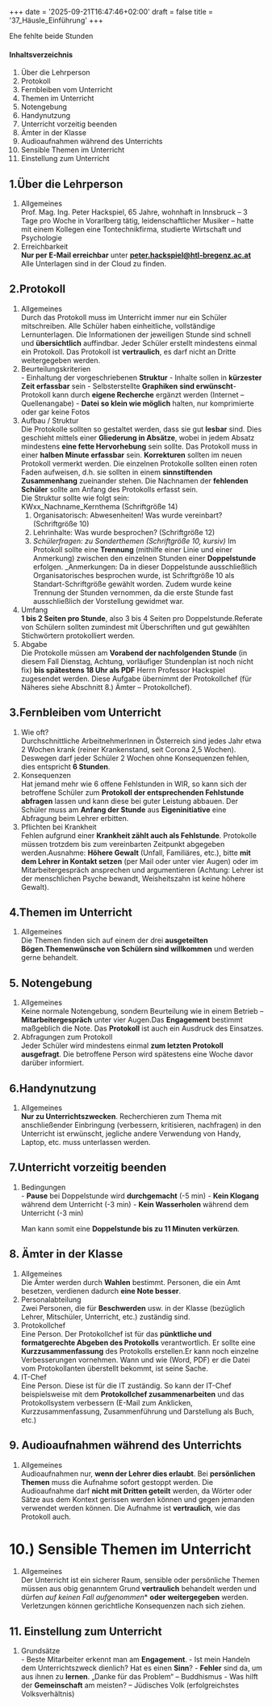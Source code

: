 +++
date = '2025-09-21T16:47:46+02:00'
draft = false
title = '37_Häusle_Einführung'
+++

Ehe fehlte beide Stunden
#### **Inhaltsverzeichnis**
1. Über die Lehrperson
2. Protokoll
3. Fernbleiben vom Unterricht
4. Themen im Unterricht
5. Notengebung
6. Handynutzung
7. Unterricht vorzeitig beenden
8. Ämter in der Klasse
9. Audioaufnahmen während des Unterrichts
10. Sensible Themen im Unterricht
11. Einstellung zum Unterricht

## 1.Über die Lehrperson
1. Allgemeines   
   Prof. Mag. Ing. Peter Hackspiel, 65 Jahre, wohnhaft in Innsbruck – 3 Tage pro Woche in Vorarlberg tätig, leidenschaftlicher Musiker – hatte mit einem Kollegen eine Tontechnikfirma, studierte Wirtschaft und Psychologie
2. Erreichbarkeit   
   **Nur per E-Mail erreichbar** unter [**peter.hackspiel@htl-bregenz.ac.at**](mailto:peter.hackspiel@htl-bregenz.ac.at)
   Alle Unterlagen sind in der Cloud zu finden.
## 2.Protokoll
1. Allgemeines   
   Durch das Protokoll muss im Unterricht immer nur ein Schüler mitschreiben. Alle Schüler haben einheitliche, vollständige Lernunterlagen. Die Informationen der jeweiligen Stunde sind schnell und **übersichtlich** auffindbar. Jeder Schüler erstellt mindestens einmal ein Protokoll. Das Protokoll ist **vertraulich**, es darf nicht an Dritte weitergegeben werden.
2. Beurteilungskriterien   
   \- Einhaltung der vorgeschriebenen **Struktur**
   \- Inhalte sollen in **kürzester Zeit erfassbar** sein
   \- Selbsterstellte **Graphiken** **sind erwünscht**\- Protokoll kann durch **eigene Recherche** ergänzt werden (Internet – Quellenangabe)
   \- **Datei so klein wie möglich** halten, nur komprimierte oder gar keine Fotos
3. Aufbau / Struktur   
   Die Protokolle sollten so gestaltet werden, dass sie gut **lesbar** sind. Dies geschieht mittels einer **Gliederung in Absätze**, wobei in jedem Absatz mindestens **eine fette Hervorhebung** sein sollte. Das Protokoll muss in einer **halben Minute erfassbar** sein.
   **Korrekturen** sollten im neuen Protokoll vermerkt werden.
   Die einzelnen Protokolle sollten einen roten Faden aufweisen, d.h. sie sollten in einem **sinnstiftenden Zusammenhang** zueinander stehen.
   Die Nachnamen der **fehlenden Schüler** sollte am Anfang des Protokolls erfasst sein.   
   Die Struktur sollte wie folgt sein:   
   KWxx_Nachname_Kernthema (Schriftgröße 14)
    1. Organisatorisch: Abwesenheiten! Was wurde vereinbart? (Schriftgröße 10)
    2. Lehrinhalte: Was wurde besprochen? (Schriftgröße 12)
    3. _Schülerfragen: zu Sonderthemen (Schriftgröße 10, kursiv)_
   Im Protokoll sollte eine **Trennung** (mithilfe einer Linie und einer Anmerkung) zwischen den einzelnen Stunden einer **Doppelstunde** erfolgen.
   _Anmerkungen: Da in dieser Doppelstunde ausschließlich Organisatorisches besprochen wurde, ist Schriftgröße 10 als Standart-Schriftgröße gewählt worden. Zudem wurde keine Trennung der Stunden vernommen, da die erste Stunde fast ausschließlich der Vorstellung gewidmet war.
2. Umfang   
   **1 bis 2 Seiten pro Stunde**, also 3 bis 4 Seiten pro Doppelstunde.Referate von Schülern sollten zumindest mit Überschriften und gut gewählten Stichwörtern protokolliert werden.
3. Abgabe   
   Die Protokolle müssen am **Vorabend der nachfolgenden Stunde** (in diesem Fall Dienstag, Achtung, vorläufiger Stundenplan ist noch nicht fix) **bis spätestens 18 Uhr als PDF** Herrn Professor Hackspiel zugesendet werden. Diese Aufgabe übernimmt der Protokollchef (für Näheres siehe Abschnitt 8.) Ämter – Protokollchef).
## 3.Fernbleiben vom Unterricht
1. Wie oft?   
   Durchschnittliche ArbeitnehmerInnen in Österreich sind jedes Jahr etwa 2 Wochen krank (reiner Krankenstand, seit Corona 2,5 Wochen). Deswegen darf jeder Schüler 2 Wochen ohne Konsequenzen fehlen, dies entspricht **6 Stunden**.
2. Konsequenzen   
   Hat jemand mehr wie 6 offene Fehlstunden in WIR, so kann sich der betroffene Schüler zum **Protokoll der entsprechenden Fehlstunde abfragen** lassen und kann diese bei guter Leistung abbauen. Der Schüler muss am **Anfang der Stunde** aus **Eigeninitiative** eine Abfragung beim Lehrer erbitten.
3. Pflichten bei Krankheit   
Fehlen aufgrund einer **Krankheit zählt auch als Fehlstunde**. Protokolle müssen trotzdem bis zum vereinbarten Zeitpunkt abgegeben werden.Ausnahme: **Höhere Gewalt** (Unfall, Familiäres, etc.), bitte **mit dem Lehrer in Kontakt setzen** (per Mail oder unter vier Augen) oder im Mitarbeitergespräch ansprechen und argumentieren (Achtung: Lehrer ist der menschlichen Psyche bewandt, Weisheitszahn ist keine höhere Gewalt).
## 4.Themen im Unterricht
1. Allgemeines   
   Die Themen finden sich auf einem der drei **ausgeteilten Bögen**.**Themenwünsche von Schülern sind willkommen** und werden gerne behandelt.
## 5. Notengebung
1. Allgemeines   
   Keine normale Notengebung, sondern Beurteilung wie in einem Betrieb – **Mitarbeitergespräch** unter vier Augen.Das **Engagement** bestimmt maßgeblich die Note. Das **Protokoll** ist auch ein Ausdruck des Einsatzes.
2. Abfragungen zum Protokoll   
   Jeder Schüler wird mindestens einmal **zum letzten Protokoll ausgefragt**. Die betroffene Person wird spätestens eine Woche davor darüber informiert.
## 6.Handynutzung
1. Allgemeines   
   **Nur zu Unterrichtszwecken**. Recherchieren zum Thema mit anschließender Einbringung (verbessern, kritisieren, nachfragen) in den Unterricht ist erwünscht, jegliche andere Verwendung von Handy, Laptop, etc. muss unterlassen werden.
## 7.Unterricht vorzeitig beenden
1. Bedingungen   
   \- **Pause** bei Doppelstunde wird **durchgemacht** (-5 min)
   \- **Kein Klogang** während dem Unterricht (-3 min)
   \- **Kein Wasserholen** während dem Unterricht (-3 min)
   
   Man kann somit eine **Doppelstunde bis zu 11 Minuten verkürzen**.
## 8. Ämter in der Klasse
1. Allgemeines   
   Die Ämter werden durch **Wahlen** bestimmt. Personen, die ein Amt besetzen, verdienen dadurch **eine Note besser**.
2. Personalabteilung   
   Zwei Personen, die für **Beschwerden** usw. in der Klasse (bezüglich Lehrer, Mitschüler, Unterricht, etc.) zuständig sind.
3. Protokollchef   
   Eine Person. Der Protokollchef ist für das **pünktliche und formatgerechte Abgeben des Protokolls** verantwortlich. Er sollte eine **Kurzzusammenfassung** des Protokolls erstellen.Er kann noch einzelne Verbesserungen vornehmen. Wann und wie (Word, PDF) er die Datei vom Protokollanten überstellt bekommt, ist seine Sache.
4. IT-Chef   
   Eine Person. Diese ist für die IT zuständig. So kann der IT-Chef beispielsweise mit dem **Protokollchef zusammenarbeiten** und das Protokollsystem verbessern (E-Mail zum Anklicken, Kurzzusammenfassung, Zusammenführung und Darstellung als Buch, etc.)
## 9\. Audioaufnahmen während des Unterrichts
1. Allgemeines   
   Audioaufnahmen nur, **wenn der Lehrer dies erlaubt**. Bei **persönlichen Themen** muss die Aufnahme sofort gestoppt werden. Die Audioaufnahme darf **nicht mit Dritten geteilt** werden, da Wörter oder Sätze aus dem Kontext gerissen werden können und gegen jemanden verwendet werden können. Die Aufnahme ist **vertraulich**, wie das Protokoll auch.
# 10.) Sensible Themen im Unterricht
1. Allgemeines   
   Der Unterricht ist ein sicherer Raum, sensible oder persönliche Themen müssen aus obig genanntem Grund **vertraulich** behandelt werden und dürfen *auf keinen Fall aufgenommen** **oder** **weitergegeben** werden. Verletzungen können gerichtliche Konsequenzen nach sich ziehen.
## 11. Einstellung zum Unterricht
1. Grundsätze   
   \- Beste Mitarbeiter erkennt man am **Engagement**.
   \- Ist mein Handeln dem Unterrichtszweck dienlich? Hat es einen **Sinn**?
   \- **Fehler** sind da, um aus ihnen zu **lernen**. „Danke für das Problem“ – Buddhismus
   \- Was hilft der **Gemeinschaft** am meisten? – Jüdisches Volk (erfolgreichstes Volksverhältnis)
